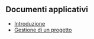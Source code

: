 ## Documenti applicativi
- [Introduzione](Sorgenti/DOC/TA/B£AMO/S5GPRO_00)
- [Gestione di un progetto](Sorgenti/DOC/TA/B£AMO/S5GPRO_02)

